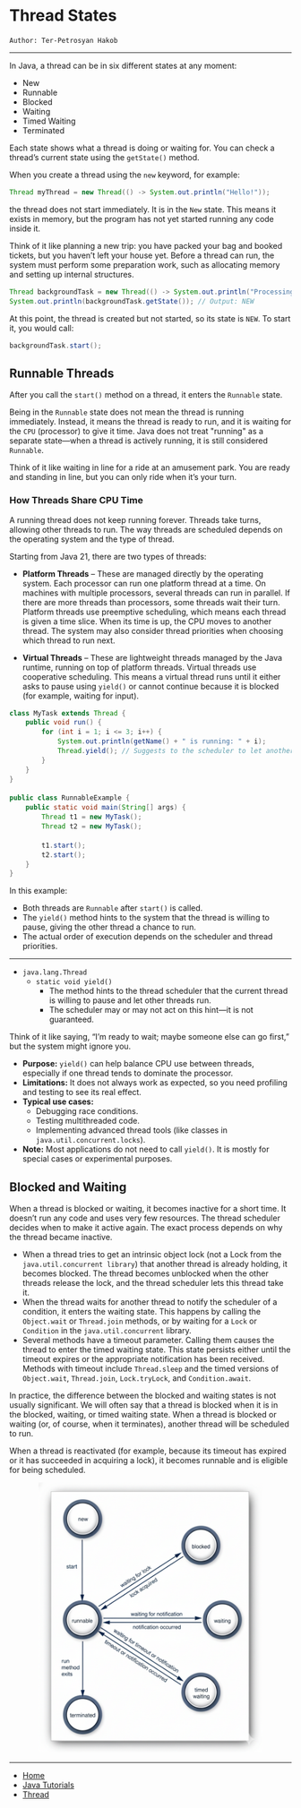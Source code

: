 # Thread States

```
Author: Ter-Petrosyan Hakob
```

---

In Java, a thread can be in six different states at any moment:

- New
- Runnable
- Blocked
- Waiting
- Timed Waiting
- Terminated

Each state shows what a thread is doing or waiting for. You can check a thread’s current state using the `getState()` method.

When you create a thread using the `new` keyword, for example:

```java
Thread myThread = new Thread(() -> System.out.println("Hello!"));
```

the thread does not start immediately. It is in the `New` state. This means it exists in memory, but the program has not yet started running any code inside it.

Think of it like planning a new trip: you have packed your bag and booked tickets, but you haven’t left your house yet. Before a thread can run, the system must perform some preparation work, such as allocating memory and setting up internal structures.

```java
Thread backgroundTask = new Thread(() -> System.out.println("Processing data..."));
System.out.println(backgroundTask.getState()); // Output: NEW
```

At this point, the thread is created but not started, so its state is `NEW`. To start it, you would call:

```java
backgroundTask.start();
```

## Runnable Threads

After you call the `start()` method on a thread, it enters the `Runnable` state.

Being in the `Runnable` state does not mean the thread is running immediately. Instead, it means the thread is ready to run, and it is waiting for the `CPU` (processor) to give it time. Java does not treat "running" as a separate state—when a thread is actively running, it is still considered `Runnable`.

Think of it like waiting in line for a ride at an amusement park. You are ready and standing in line, but you can only ride when it’s your turn.


### How Threads Share CPU Time

A running thread does not keep running forever. Threads take turns, allowing other threads to run. The way threads are scheduled depends 
on the operating system and the type of thread.

Starting from Java 21, there are two types of threads:
- **Platform Threads** – These are managed directly by the operating system. Each processor can run one platform thread at a time. 
    On machines with multiple processors, several threads can run in parallel. If there are more threads than processors, some 
    threads wait their turn. Platform threads use preemptive scheduling, which means each thread is given a time slice. When its time is up, 
    the CPU moves to another thread. The system may also consider thread priorities when choosing which thread to run next.

- **Virtual Threads** – These are lightweight threads managed by the Java runtime, running on top of platform threads. Virtual threads use 
    cooperative scheduling. This means a virtual thread runs until it either asks to pause using `yield()` or cannot continue because it is 
    blocked (for example, waiting for input).

```java
class MyTask extends Thread {
    public void run() {
        for (int i = 1; i <= 3; i++) {
            System.out.println(getName() + " is running: " + i);
            Thread.yield(); // Suggests to the scheduler to let another thread run
        }
    }
}

public class RunnableExample {
    public static void main(String[] args) {
        Thread t1 = new MyTask();
        Thread t2 = new MyTask();

        t1.start();
        t2.start();
    }
}
```

In this example:

- Both threads are `Runnable` after `start()` is called.
- The `yield()` method hints to the system that the thread is willing to pause, giving the other thread a chance to run.
- The actual order of execution depends on the scheduler and thread priorities.

---

- `java.lang.Thread` 
    - `static void yield()` 
        - The method hints to the thread scheduler that the current thread is willing to pause and let other threads run.
        - The scheduler may or may not act on this hint—it is not guaranteed.

Think of it like saying, “I’m ready to wait; maybe someone else can go first,” but the system might ignore you.

- **Purpose:** `yield()` can help balance CPU use between threads, especially if one thread tends to dominate the processor.
- **Limitations:** It does not always work as expected, so you need profiling and testing to see its real effect.
- **Typical use cases:**
    - Debugging race conditions.
    - Testing multithreaded code.
    - Implementing advanced thread tools (like classes in `java.util.concurrent.locks`).
- **Note:** Most applications do not need to call `yield()`. It is mostly for special cases or experimental purposes.

## Blocked and Waiting

When a thread is blocked or waiting, it becomes inactive for a short time. It doesn’t run any 
code and uses very few resources. The thread scheduler decides when to make it active again. 
The exact process depends on why the thread became inactive.

- When a thread tries to get an intrinsic object lock (not a Lock from the `java.util.concurrent library`) that 
    another thread is already holding, it becomes blocked. The thread becomes unblocked when the other threads release the lock, 
    and the thread scheduler lets this thread take it.
- When the thread waits for another thread to notify the scheduler of a condition, it enters the waiting state. 
    This happens by calling the `Object.wait` or `Thread.join` methods, or by waiting for a `Lock` or `Condition` in the `java.util.concurrent` library.    
- Several methods have a timeout parameter. Calling them causes the thread to enter the timed waiting state. This state persists 
    either until the timeout expires or the appropriate notification has been received. Methods with timeout include `Thread.sleep` 
    and the timed versions of `Object.wait`, `Thread.join`, `Lock.tryLock`, and `Condition.await`.

In practice, the difference between the blocked and waiting states is not usually significant. We will often say that a thread is blocked when it is in the blocked, waiting, or timed waiting state. When a thread is blocked or waiting (or, of course, when it terminates), another thread will be scheduled to run.

When a thread is reactivated (for example, because its timeout has expired or it has succeeded in acquiring a lock), it becomes runnable and is eligible for being scheduled.

<p align="center">
    <img src="./assets/img2.png" alt="img2" width="400"/>
</p>

---

- [Home](./../../README.md)
- [Java Tutorials](./../tutorials.md)
- [Thread](./1_Thread.md)